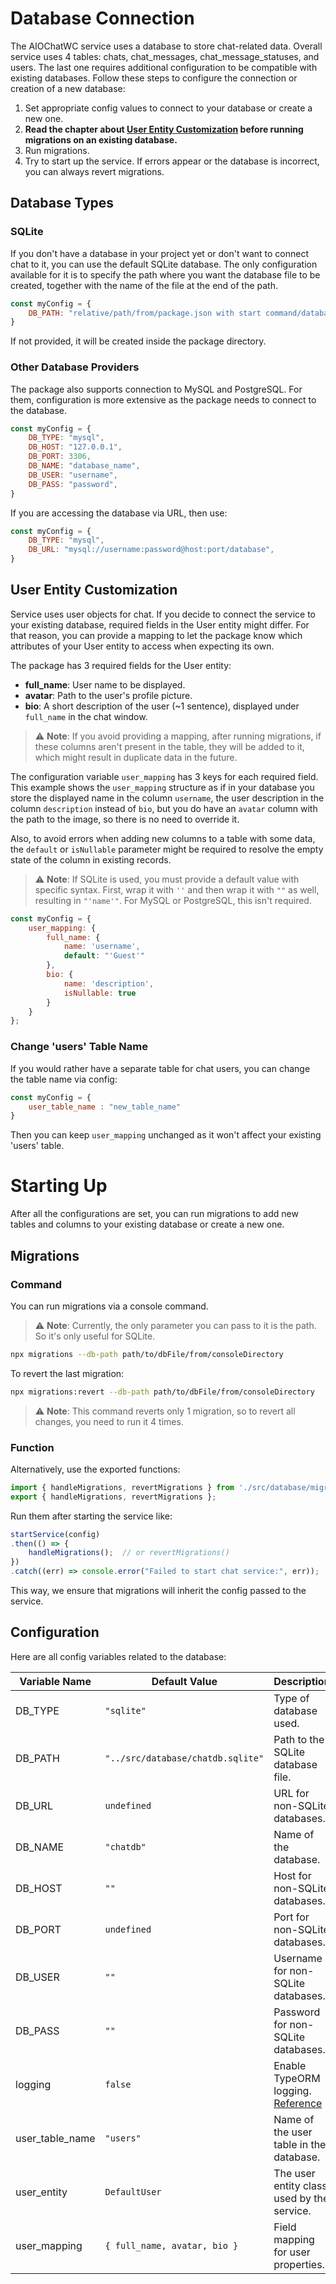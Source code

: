# Database Connection

The AIOChatWC service uses a database to store chat-related data. Overall service uses 4 tables: chats, chat_messages, chat_message_statuses, and users. The last one requires additional configuration to be compatible with existing databases. Follow these steps to configure the connection or creation of a new database:

1. Set appropriate config values to connect to your database or create a new one.
2. **Read the chapter about [User Entity Customization](#user-entity-customization) before running migrations on an existing database.**
3. Run migrations.
4. Try to start up the service. If errors appear or the database is incorrect, you can always revert migrations.

## Database Types

### SQLite

If you don't have a database in your project yet or don't want to connect chat to it, you can use the default SQLite database.
The only configuration available for it is to specify the path where you want the database file to be created, together with the name of the file at the end of the path.

```javascript
const myConfig = {
    DB_PATH: "relative/path/from/package.json with start command/databaseName.sqlite",
}
```
If not provided, it will be created inside the package directory.

### Other Database Providers

The package also supports connection to MySQL and PostgreSQL.
For them, configuration is more extensive as the package needs to connect to the database.

```javascript
const myConfig = {
    DB_TYPE: "mysql",
    DB_HOST: "127.0.0.1",
    DB_PORT: 3306,
    DB_NAME: "database_name",
    DB_USER: "username",
    DB_PASS: "password",
}
```

If you are accessing the database via URL, then use:

```javascript
const myConfig = {
    DB_TYPE: "mysql",
    DB_URL: "mysql://username:password@host:port/database",
}
```

## User Entity Customization

Service uses user objects for chat. If you decide to connect the service to your existing database, required fields in the User entity might differ. For that reason, you can provide a mapping to let the package know which attributes of your User entity to access when expecting its own.

The package has 3 required fields for the User entity:
- **full_name**: User name to be displayed.
- **avatar**: Path to the user's profile picture.
- **bio**: A short description of the user (~1 sentence), displayed under `full_name` in the chat window.

> ⚠️ **Note**: If you avoid providing a mapping, after running migrations, if these columns aren't present in the table, they will be added to it, which might result in duplicate data in the future.

The configuration variable `user_mapping` has 3 keys for each required field. This example shows the `user_mapping` structure as if in your database you store the displayed name in the column `username`, the user description in the column `description` instead of `bio`, but you do have an `avatar` column with the path to the image, so there is no need to override it.

Also, to avoid errors when adding new columns to a table with some data, the `default` or `isNullable` parameter might be required to resolve the empty state of the column in existing records.

> ⚠️ **Note**: If SQLite is used, you must provide a default value with specific syntax. First, wrap it with `''` and then wrap it with `""` as well, resulting in `"'name'"`. For MySQL or PostgreSQL, this isn't required.

```javascript
const myConfig = {
    user_mapping: {
        full_name: { 
            name: 'username', 
            default: "'Guest'" 
        },
        bio: { 
            name: 'description', 
            isNullable: true 
        }
    }
};
```

### Change 'users' Table Name

If you would rather have a separate table for chat users, you can change the table name via config:

```javascript
const myConfig = {
    user_table_name : "new_table_name"
}
```

Then you can keep `user_mapping` unchanged as it won't affect your existing 'users' table.

# Starting Up

After all the configurations are set, you can run migrations to add new tables and columns to your existing database or create a new one.

## Migrations

### Command

You can run migrations via a console command.

> ⚠️ **Note**: Currently, the only parameter you can pass to it is the path. So it's only useful for SQLite.

```bash
npx migrations --db-path path/to/dbFile/from/consoleDirectory
```

To revert the last migration:

```bash
npx migrations:revert --db-path path/to/dbFile/from/consoleDirectory
```
> ⚠️ **Note**: This command reverts only 1 migration, so to revert all changes, you need to run it 4 times.

### Function

Alternatively, use the exported functions:

```javascript
import { handleMigrations, revertMigrations } from './src/database/migrationUtils';
export { handleMigrations, revertMigrations };
```

Run them after starting the service like:

```javascript
startService(config)
.then(() => {
    handleMigrations();  // or revertMigrations()
})
.catch((err) => console.error("Failed to start chat service:", err));
```

This way, we ensure that migrations will inherit the config passed to the service.

## Configuration

Here are all config variables related to the database:

| Variable Name        | Default Value                  | Description                                      |
|----------------------|--------------------------------|--------------------------------------------------|
| DB_TYPE              | `"sqlite"`                   | Type of database used.                          |
| DB_PATH              | `"../src/database/chatdb.sqlite"` | Path to the SQLite database file.               |
| DB_URL               | `undefined`                   | URL for non-SQLite databases.                   |
| DB_NAME              | `"chatdb"`                   | Name of the database.                           |
| DB_HOST              | `""`                         | Host for non-SQLite databases.                  |
| DB_PORT              | `undefined`                   | Port for non-SQLite databases.                  |
| DB_USER              | `""`                         | Username for non-SQLite databases.              |
| DB_PASS              | `""`                         | Password for non-SQLite databases.              |
| logging              | `false`                       | Enable TypeORM logging. [Reference](https://orkhan.gitbook.io/typeorm/docs/logging) |
| user_table_name      | `"users"`                    | Name of the user table in the database.         |
| user_entity          | `DefaultUser`                 | The user entity class used by the service.      |
| user_mapping         | `{ full_name, avatar, bio }`  | Field mapping for user properties.              |
